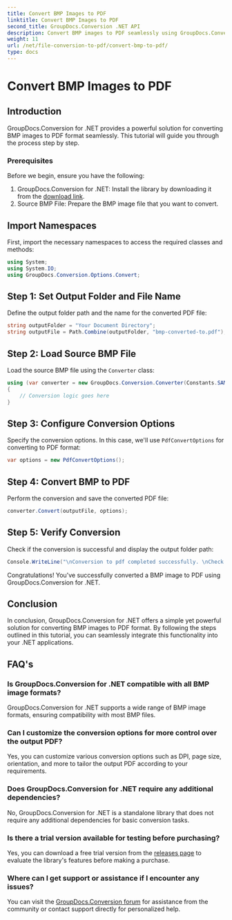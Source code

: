 ```yaml
---
title: Convert BMP Images to PDF
linktitle: Convert BMP Images to PDF
second_title: GroupDocs.Conversion .NET API
description: Convert BMP images to PDF seamlessly using GroupDocs.Conversion for .NET. Customizable options for optimal output.
weight: 11
url: /net/file-conversion-to-pdf/convert-bmp-to-pdf/
type: docs
---
```

# Convert BMP Images to PDF

## Introduction
GroupDocs.Conversion for .NET provides a powerful solution for converting BMP images to PDF format seamlessly. This tutorial will guide you through the process step by step.
### Prerequisites
Before we begin, ensure you have the following:
1. GroupDocs.Conversion for .NET: Install the library by downloading it from the [download link](https://releases.groupdocs.com/conversion/net/).
2. Source BMP File: Prepare the BMP image file that you want to convert.

## Import Namespaces
First, import the necessary namespaces to access the required classes and methods:
```csharp
using System;
using System.IO;
using GroupDocs.Conversion.Options.Convert;
```
## Step 1: Set Output Folder and File Name
Define the output folder path and the name for the converted PDF file:
```csharp
string outputFolder = "Your Document Directory";
string outputFile = Path.Combine(outputFolder, "bmp-converted-to.pdf");
```
## Step 2: Load Source BMP File
Load the source BMP file using the `Converter` class:
```csharp
using (var converter = new GroupDocs.Conversion.Converter(Constants.SAMPLE_BMP))
{
    // Conversion logic goes here
}
```
## Step 3: Configure Conversion Options
Specify the conversion options. In this case, we'll use `PdfConvertOptions` for converting to PDF format:
```csharp
var options = new PdfConvertOptions();
```
## Step 4: Convert BMP to PDF
Perform the conversion and save the converted PDF file:
```csharp
converter.Convert(outputFile, options);
```
## Step 5: Verify Conversion
Check if the conversion is successful and display the output folder path:
```csharp
Console.WriteLine("\nConversion to pdf completed successfully. \nCheck output in {0}", outputFolder);
```
Congratulations! You've successfully converted a BMP image to PDF using GroupDocs.Conversion for .NET.

## Conclusion
In conclusion, GroupDocs.Conversion for .NET offers a simple yet powerful solution for converting BMP images to PDF format. By following the steps outlined in this tutorial, you can seamlessly integrate this functionality into your .NET applications.
## FAQ's
### Is GroupDocs.Conversion for .NET compatible with all BMP image formats?
GroupDocs.Conversion for .NET supports a wide range of BMP image formats, ensuring compatibility with most BMP files.
### Can I customize the conversion options for more control over the output PDF?
Yes, you can customize various conversion options such as DPI, page size, orientation, and more to tailor the output PDF according to your requirements.
### Does GroupDocs.Conversion for .NET require any additional dependencies?
No, GroupDocs.Conversion for .NET is a standalone library that does not require any additional dependencies for basic conversion tasks.
### Is there a trial version available for testing before purchasing?
Yes, you can download a free trial version from the [releases page](https://releases.groupdocs.com/) to evaluate the library's features before making a purchase.
### Where can I get support or assistance if I encounter any issues?
You can visit the [GroupDocs.Conversion forum](https://forum.groupdocs.com/c/conversion/11) for assistance from the community or contact support directly for personalized help.
